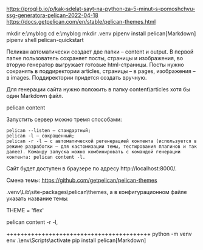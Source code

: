 https://proglib.io/p/kak-sdelat-sayt-na-python-za-5-minut-s-pomoshchyu-ssg-generatora-pelican-2022-04-18
https://docs.getpelican.com/en/stable/pelican-themes.html

mkdir e:\myblog
cd e:\myblog
mkdir .venv
pipenv install pelican[Markdown]
pipenv shell
pelican-quickstart


Пеликан автоматически создает две папки – content и output. В первой папке пользователь сохраняет посты, страницы и изображения, во вторую генератор выгружает готовые html-страницы. Посты нужно сохранять в поддиректории articles, страницы – в pages, изображения – в images. Поддиректории придется создать вручную.

Для генерации сайта нужно положить в папку content\articles хотя бы один Markdown файл. 


pelican content

Запустить сервер можно тремя способами:

    pelican --listen – стандартный;
    pelican -l – сокращенный;
    pelican -r -l – с автоматической регенерацией контента (используется в режиме разработки – для кастомизации темы, тестирования плагинов и так далее). Команду запуска можно комбинировать с командой генерации контента: pelican content -l.

Сайт будет доступен в браузере по адресу http://localhost:8000/.


Смена темы:
https://github.com/getpelican/pelican-themes

 .venv\Lib\site-packages\pelican\themes, а в конфигурационном файле указать название темы:

THEME = 'flex'

pelican content -r -l,


+++++++++++++++++++++++++++++++++++++++++
 python -m venv env
.\env\Scripts\activate
pip install pelican[Markdown]






